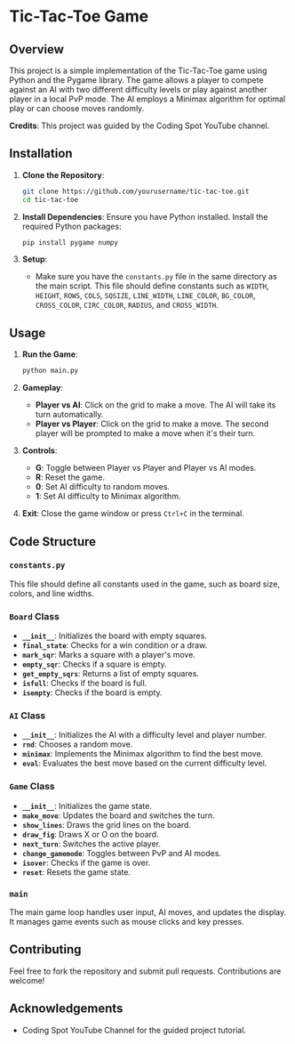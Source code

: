 # Tic-Tac-Toe Game

## Overview

This project is a simple implementation of the Tic-Tac-Toe game using Python and the Pygame library. The game allows a player to compete against an AI with two different difficulty levels or play against another player in a local PvP mode. The AI employs a Minimax algorithm for optimal play or can choose moves randomly.

**Credits**: This project was guided by the Coding Spot YouTube channel.

## Installation

1. **Clone the Repository**:
   ```bash
   git clone https://github.com/yourusername/tic-tac-toe.git
   cd tic-tac-toe
   ```

2. **Install Dependencies**:
   Ensure you have Python installed. Install the required Python packages:
   ```bash
   pip install pygame numpy
   ```

3. **Setup**:
   - Make sure you have the `constants.py` file in the same directory as the main script. This file should define constants such as `WIDTH`, `HEIGHT`, `ROWS`, `COLS`, `SQSIZE`, `LINE_WIDTH`, `LINE_COLOR`, `BG_COLOR`, `CROSS_COLOR`, `CIRC_COLOR`, `RADIUS`, and `CROSS_WIDTH`.

## Usage

1. **Run the Game**:
   ```bash
   python main.py
   ```

2. **Gameplay**:
   - **Player vs AI**: Click on the grid to make a move. The AI will take its turn automatically.
   - **Player vs Player**: Click on the grid to make a move. The second player will be prompted to make a move when it's their turn.

3. **Controls**:
   - **G**: Toggle between Player vs Player and Player vs AI modes.
   - **R**: Reset the game.
   - **0**: Set AI difficulty to random moves.
   - **1**: Set AI difficulty to Minimax algorithm.

4. **Exit**: Close the game window or press `Ctrl+C` in the terminal.

## Code Structure

### `constants.py`

This file should define all constants used in the game, such as board size, colors, and line widths.

### `Board` Class

- **`__init__`**: Initializes the board with empty squares.
- **`final_state`**: Checks for a win condition or a draw.
- **`mark_sqr`**: Marks a square with a player's move.
- **`empty_sqr`**: Checks if a square is empty.
- **`get_empty_sqrs`**: Returns a list of empty squares.
- **`isfull`**: Checks if the board is full.
- **`isempty`**: Checks if the board is empty.

### `AI` Class

- **`__init__`**: Initializes the AI with a difficulty level and player number.
- **`rnd`**: Chooses a random move.
- **`minimax`**: Implements the Minimax algorithm to find the best move.
- **`eval`**: Evaluates the best move based on the current difficulty level.

### `Game` Class

- **`__init__`**: Initializes the game state.
- **`make_move`**: Updates the board and switches the turn.
- **`show_lines`**: Draws the grid lines on the board.
- **`draw_fig`**: Draws X or O on the board.
- **`next_turn`**: Switches the active player.
- **`change_gamemode`**: Toggles between PvP and AI modes.
- **`isover`**: Checks if the game is over.
- **`reset`**: Resets the game state.

### `main`

The main game loop handles user input, AI moves, and updates the display. It manages game events such as mouse clicks and key presses.

## Contributing

Feel free to fork the repository and submit pull requests. Contributions are welcome!


## Acknowledgements

- Coding Spot YouTube Channel for the guided project tutorial.